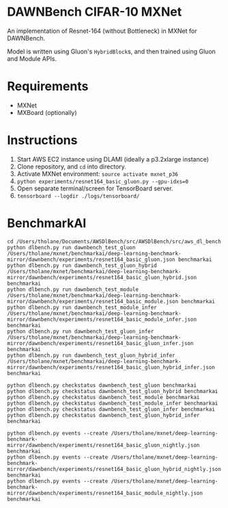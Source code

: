 # DAWNBench CIFAR-10 MXNet

An implementation of Resnet-164 (without Bottleneck) in MXNet for DAWNBench.

Model is written using Gluon's `HybridBlock`s, and then trained using Gluon and Module APIs.

# Requirements

* MXNet
* MXBoard (optionally)

# Instructions

1) Start AWS EC2 instance using DLAMI (ideally a p3.2xlarge instance)
2) Clone repository, and `cd` into directory.
3) Activate MXNet environment: `source activate mxnet_p36`
4) `python experiments/resnet164_basic_gluon.py --gpu-idxs=0`
5) Open separate terminal/screen for TensorBoard server.
6) `tensorboard --logdir ./logs/tensorboard/`

# BenchmarkAI

```
cd /Users/tholane/Documents/AWSDlBench/src/AWSDlBench/src/aws_dl_bench
python dlbench.py run dawnbench_test_gluon /Users/tholane/mxnet/benchmarkai/deep-learning-benchmark-mirror/dawnbench/experiments/resnet164_basic_gluon.json benchmarkai
python dlbench.py run dawnbench_test_gluon_hybrid /Users/tholane/mxnet/benchmarkai/deep-learning-benchmark-mirror/dawnbench/experiments/resnet164_basic_gluon_hybrid.json benchmarkai
python dlbench.py run dawnbench_test_module /Users/tholane/mxnet/benchmarkai/deep-learning-benchmark-mirror/dawnbench/experiments/resnet164_basic_module.json benchmarkai
python dlbench.py run dawnbench_test_module_infer /Users/tholane/mxnet/benchmarkai/deep-learning-benchmark-mirror/dawnbench/experiments/resnet164_basic_module_infer.json benchmarkai
python dlbench.py run dawnbench_test_gluon_infer /Users/tholane/mxnet/benchmarkai/deep-learning-benchmark-mirror/dawnbench/experiments/resnet164_basic_gluon_infer.json benchmarkai
python dlbench.py run dawnbench_test_gluon_hybrid_infer /Users/tholane/mxnet/benchmarkai/deep-learning-benchmark-mirror/dawnbench/experiments/resnet164_basic_gluon_hybrid_infer.json benchmarkai

python dlbench.py checkstatus dawnbench_test_gluon benchmarkai
python dlbench.py checkstatus dawnbench_test_gluon_hybrid benchmarkai
python dlbench.py checkstatus dawnbench_test_module benchmarkai
python dlbench.py checkstatus dawnbench_test_module_infer benchmarkai
python dlbench.py checkstatus dawnbench_test_gluon_infer benchmarkai
python dlbench.py checkstatus dawnbench_test_gluon_hybrid_infer benchmarkai

python dlbench.py events --create /Users/tholane/mxnet/deep-learning-benchmark-mirror/dawnbench/experiments/resnet164_basic_gluon_nightly.json benchmarkai
python dlbench.py events --create /Users/tholane/mxnet/deep-learning-benchmark-mirror/dawnbench/experiments/resnet164_basic_gluon_hybrid_nightly.json benchmarkai
python dlbench.py events --create /Users/tholane/mxnet/deep-learning-benchmark-mirror/dawnbench/experiments/resnet164_basic_module_nightly.json benchmarkai
```
